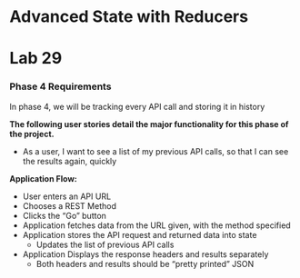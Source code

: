 # Advanced State with Reducers

# Lab 29

### Phase 4 Requirements

In phase 4, we will be tracking every API call and storing it in history

**The following user stories detail the major functionality for this phase of the project.**

- As a user, I want to see a list of my previous API calls, so that I can see the results again, quickly

**Application Flow:**

- User enters an API URL
- Chooses a REST Method
- Clicks the “Go” button
- Application fetches data from the URL given, with the method specified
- Application stores the API request and returned data into state
  - Updates the list of previous API calls
- Application Displays the response headers and results separately
  - Both headers and results should be “pretty printed” JSON
